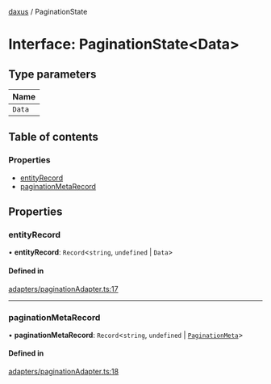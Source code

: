 [daxus](../README.md) / PaginationState

# Interface: PaginationState<Data\>

## Type parameters

| Name |
| :------ |
| `Data` |

## Table of contents

### Properties

- [entityRecord](PaginationState.md#entityrecord)
- [paginationMetaRecord](PaginationState.md#paginationmetarecord)

## Properties

### entityRecord

• **entityRecord**: `Record`<`string`, `undefined` \| `Data`\>

#### Defined in

[adapters/paginationAdapter.ts:17](https://github.com/jason89521/react-fetch/blob/6d3292c/src/lib/adapters/paginationAdapter.ts#L17)

___

### paginationMetaRecord

• **paginationMetaRecord**: `Record`<`string`, `undefined` \| [`PaginationMeta`](PaginationMeta.md)\>

#### Defined in

[adapters/paginationAdapter.ts:18](https://github.com/jason89521/react-fetch/blob/6d3292c/src/lib/adapters/paginationAdapter.ts#L18)
